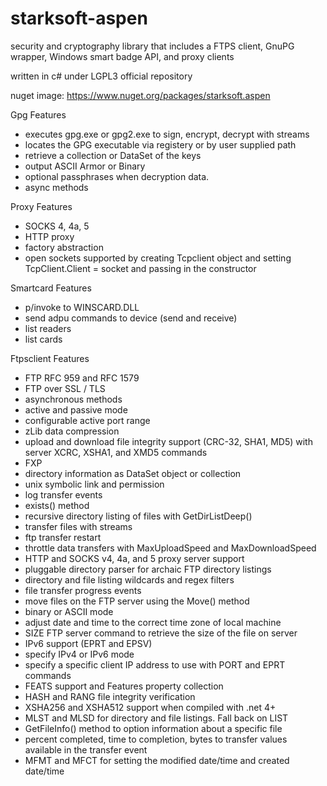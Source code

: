 # starksoft-aspen
security and cryptography library that includes a FTPS client, GnuPG wrapper, Windows smart badge API, and proxy clients

written in c# under LGPL3 
official repository

nuget image: https://www.nuget.org/packages/starksoft.aspen

Gpg Features
* executes gpg.exe or gpg2.exe to sign, encrypt, decrypt with streams
* locates the GPG executable via registery or by user supplied path
* retrieve a collection or DataSet of the keys
* output ASCII Armor or Binary
* optional passphrases when decryption data.
* async methods

Proxy Features
* SOCKS 4, 4a, 5
* HTTP proxy
* factory abstraction
* open sockets supported by creating Tcpclient object and setting TcpClient.Client = socket and passing in the constructor

Smartcard Features
* p/invoke to WINSCARD.DLL
* send adpu commands to device (send and receive)
* list readers
* list cards

Ftpsclient Features
* FTP RFC 959 and RFC 1579
* FTP over SSL / TLS
* asynchronous methods
* active and passive mode
* configurable active port range
* zLib data compression 
* upload and download file integrity support (CRC-32, SHA1, MD5)  with server XCRC, XSHA1, and XMD5 commands
* FXP 
* directory information as DataSet object or collection
* unix symbolic link and permission
* log transfer events
* exists() method
* recursive directory listing of files with GetDirListDeep()
* transfer files with streams
* ftp transfer restart
* throttle data transfers with MaxUploadSpeed and MaxDownloadSpeed 
* HTTP and SOCKS v4, 4a, and 5 proxy server support
* pluggable directory parser for archaic FTP directory listings
* directory and file listing wildcards and regex filters
* file transfer progress events
* move files on the FTP server using the Move() method
* binary or ASCII mode
* adjust date and time to the correct time zone of local machine
* SIZE FTP server command to retrieve the size of the file on server
* IPv6 support (EPRT and EPSV)
* specify IPv4 or IPv6 mode
* specify a specific client IP address to use with PORT and EPRT commands
* FEATS support and Features property collection
* HASH and RANG file integrity verification
* XSHA256 and XSHA512 support when compiled with .net 4+
* MLST and MLSD for directory and file listings. Fall back on LIST
* GetFileInfo() method to option information about a specific file
* percent completed, time to completion, bytes to transfer values available in the transfer event
* MFMT and MFCT for setting the modified date/time and created date/time 
